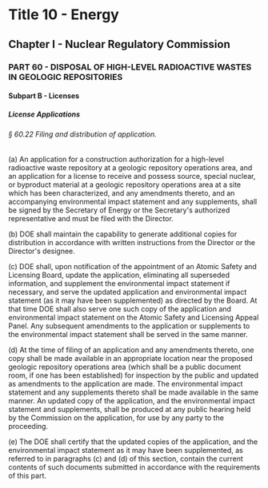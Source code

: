 
# Title 10 - Energy
## Chapter I - Nuclear Regulatory Commission
### PART 60 - DISPOSAL OF HIGH-LEVEL RADIOACTIVE WASTES IN GEOLOGIC REPOSITORIES
#### Subpart B - Licenses
##### License Applications
###### § 60.22 Filing and distribution of application.

(a) An application for a construction authorization for a high-level radioactive waste repository at a geologic repository operations area, and an application for a license to receive and possess source, special nuclear, or byproduct material at a geologic repository operations area at a site which has been characterized, and any amendments thereto, and an accompanying environmental impact statement and any supplements, shall be signed by the Secretary of Energy or the Secretary's authorized representative and must be filed with the Director.

(b) DOE shall maintain the capability to generate additional copies for distribution in accordance with written instructions from the Director or the Director's designee.

(c) DOE shall, upon notification of the appointment of an Atomic Safety and Licensing Board, update the application, eliminating all superseded information, and supplement the environmental impact statement if necessary, and serve the updated application and environmental impact statement (as it may have been supplemented) as directed by the Board. At that time DOE shall also serve one such copy of the application and environmental impact statement on the Atomic Safety and Licensing Appeal Panel. Any subsequent amendments to the application or supplements to the environmental impact statement shall be served in the same manner.

(d) At the time of filing of an application and any amendments thereto, one copy shall be made available in an appropriate location near the proposed geologic repository operations area (which shall be a public document room, if one has been established) for inspection by the public and updated as amendments to the application are made. The environmental impact statement and any supplements thereto shall be made available in the same manner. An updated copy of the application, and the environmental impact statement and supplements, shall be produced at any public hearing held by the Commission on the application, for use by any party to the proceeding.

(e) The DOE shall certify that the updated copies of the application, and the environmental impact statement as it may have been supplemented, as referred to in paragraphs (c) and (d) of this section, contain the current contents of such documents submitted in accordance with the requirements of this part.
